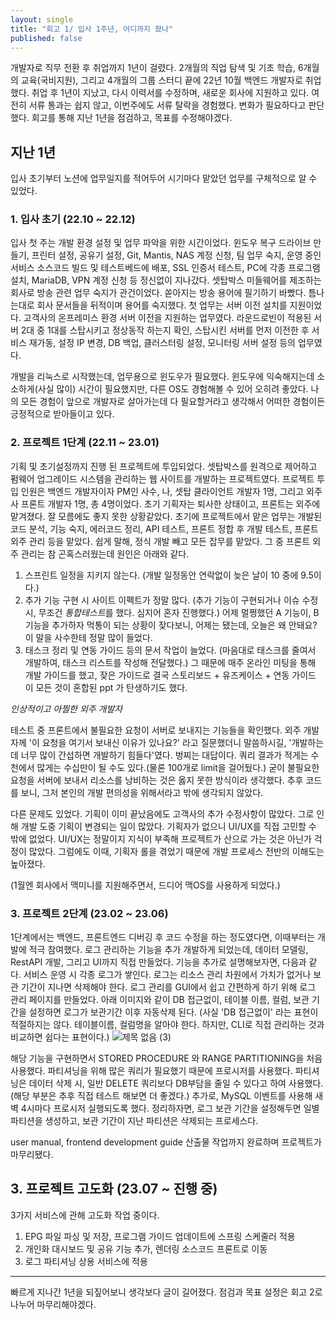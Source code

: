 ```yaml
---
layout: single
title: "회고 1/ 입사 1주년, 어디까지 왔나"
published: false
---
```


개발자로 직무 전환 후 취업까지 1년이 걸렸다. 
2개월의 직업 탐색 및 기초 학습, 6개월의 교육(국비지원), 그리고 4개월의 그룹 스터디 끝에 22년 10월 백엔드 개발자로 취업했다. 
취업 후 1년이 지났고, 다시 이력서를 수정하며, 새로운 회사에 지원하고 있다. 여전히 서류 통과는 쉽지 않고, 이번주에도 서류 탈락을 경험했다. 
변화가 필요하다고 판단했다. 회고를 통해 지난 1년을 점검하고, 목표를 수정해야겠다.

## 지난 1년
입사 초기부터 노션에 업무일지를 적어두어 시기마다 맡았던 업무를 구체적으로 알 수 있었다.

### 1. 입사 초기 (22.10 ~ 22.12)
입사 첫 주는 개발 환경 설정 및 업무 파악을 위한 시간이었다. 
윈도우 복구 드라이브 만들기, 프린터 설정, 공유기 설정, Git, Mantis, NAS 계정 신청, 팀 업무 숙지, 운영 중인 서비스 소스코드 빌드 및 테스트베드에 배포, SSL 인증서 테스트, PC에 각종 프로그램 설치, MariaDB, VPN 계정 신청 등 정신없이 지나갔다.
셋탑박스 미들웨어를 제조하는 회사로 방송 관련 업무 숙지가 관건이었다. 쏟아지는 방송 용어에 필기하기 바빴다. 틈나는대로 회사 문서들을 뒤적이며 용어를 숙지했다.
첫 업무는 서버 이전 설치를 지원이었다. 고객사의 온프레미스 환경 서버 이전을 지원하는 업무였다. 라운드로빈이 적용된 서버 2대 중 1대를 스탑시키고 정상동작 하는지 확인, 스탑시킨 서버를 먼저 이전한 후 
서비스 재가동, 설정 IP 변경, DB 백업, 클러스터링 설정, 모니터링 서버 설정 등의 업무였다.

개발을 리눅스로 시작했는데, 업무용으로 윈도우가 필요했다. 윈도우에 익숙해지는데 소소하게(사실 많이) 시간이 필요했지만, 다른 OS도 경험해볼 수 있어 오히려 좋았다. 
나의 모든 경험이 앞으로 개발자로 살아가는데 다 필요할거라고 생각해서 어떠한 경험이든 긍정적으로 받아들이고 있다. 
 
### 2. 프로젝트 1단계 (22.11 ~ 23.01)
기획 및 초기설정까지 진행 된 프로젝트에 투입되었다. 셋탑박스를 원격으로 제어하고 펌웨어 업그레이드 시스템을 관리하는 웹 사이트를 개발하는 프로젝트였다.
프로젝트 투입 인원은 백엔드 개발자이자 PM인 사수, 나, 셋탑 클라이언트 개발자 1명, 그리고 외주사 프론트 개발자 1명, 총 4명이었다. 
초기 기획자는 퇴사한 상태이고, 프론트는 외주에 맡겨졌다. 잘 모름에도 좋지 못한 상황같았다.
초기에 프로젝트에서 맡은 업무는 개발된 코드 분석, 기능 숙지, 에러코드 정리, API 테스트, 프론트 정합 후 개발 테스트, 프론트 외주 관리 등을 맡았다.
쉽게 말해, 정식 개발 빼고 모든 잡무를 맡았다. 그 중 프론트 외주 관리는 참 곤혹스러웠는데 원인은 아래와 같다.

1. 스프린트 일정을 지키지 않는다. (개발 일정동안 연락없이 늦은 날이 10 중에 9.5이다.)
2. 추가 기능 구현 시 사이트 이펙트가 정말 많다. (추가 기능이 구현되거나 이슈 수정 시, 무조건 *통합테스트*를 했다. 심지어 혼자 진행했다.)
   어제 멀쩡했던 A 기능이, B 기능을 추가하자 먹통이 되는 상황이 잦다보니, 어제는 됐는데, 오늘은 왜 안돼요? 이 말을 사수한테 정말 많이 들었다.
3. 태스크 정리 및 연동 가이드 등의 문서 작업이 늘었다. (마음대로 태스크를 줄여서 개발하여, 태스크 리스트를 작성해 전달했다.)
  그 때문에 매주 온라인 미팅을 통해 개발 가이드를 했고, 잦은 가이드로 결국 스토리보드 + 유즈케이스 + 연동 가이드 이 모든 것이 혼합된 ppt 가 탄생하기도 했다.

*인상적이고 아찔한 외주 개발자*

테스트 중 프론트에서 불필요한 요청이 서버로 보내지는 기능들을 확인했다. 외주 개발자께 '이 요청을 여기서 보내신 이유가 있나요?' 라고 질문했더니 말씀하시길,
'개발하는데 너무 많이 간섭하면 개발하기 힘들다'였다. 벙찌는 대답이다. 쿼리 결과가 적게는 수천에서 많게는 수십만이 될 수도 있다.(물론 100개로 limit을 걸어뒀다.) 
굳이 불필요한 요청을 서버에 보내서 리소스를 낭비하는 것은 옳지 못한 방식이라 생각했다. 추후 코드를 보니, 그저 본인의 개발 편의성을 위해서라고 밖에 생각되지 않았다.

다른 문제도 있었다. 기획이 이미 끝났음에도 고객사의 추가 수정사항이 많았다. 그로 인해 개발 도중 기획이 변경되는 일이 많았다. 
기획자가 없으니 UI/UX를 직접 고민할 수 밖에 없었다. UI/UX는 정말이지 지식이 부족해 프로젝트가 산으로 가는 것은 아닌가 걱정이 많았다. 
그럼에도 이때, 기획자 롤을 겪었기 때문에 개발 프로세스 전반의 이해도는 높아졌다.

(1월엔 회사에서 맥미니를 지원해주면서, 드디어 맥OS를 사용하게 되었다.)

### 3. 프로젝트 2단계 (23.02 ~ 23.06)
1단계에서는 백엔드, 프론트엔드 디버깅 후 코드 수정을 하는 정도였다면, 이때부터는 개발에 적극 참여했다.
로그 관리하는 기능을 추가 개발하게 되었는데, 데이터 모델링, RestAPI 개발, 그리고 UI까지 직접 만들었다. 기능을 추가로 설명해보자면, 다음과 같다. 
서비스 운영 시 각종 로그가 쌓인다. 로그는 리소스 관리 차원에서 가치가 없거나 보관 기간이 지나면 삭제해야 한다. 
로그 관리를 GUI에서 쉽고 간편하게 하기 위해 로그 관리 페이지를 만들었다.
아래 이미지와 같이 DB 접근없이, 테이블 이름, 컬럼, 보관 기간을 설정하면 로그가 보관기간 이후 자동삭제 된다. (사실 'DB 접근없이' 라는 표현이 적절하지는 않다. 테이블이름, 컬럼명을 알아야 한다.
하지만, CLI로 직접 관리하는 것과 비교하면 쉽다는 표현이다.)
![제목 없음 (3)](https://github.com/journiyoon/journiyoon.github.io/assets/93569041/288c2450-528a-4248-95bf-4eace372aaad)

해당 기능을 구현하면서 STORED PROCEDURE 와 RANGE PARTITIONING을 처음 사용했다.
파티셔닝을 위해 많은 쿼리가 필요했기 때문에 프로시저를 사용했다. 파티셔닝은 데이터 삭제 시, 일반 DELETE 쿼리보다 DB부담을 줄일 수 있다고 하여 사용했다.
(해당 부분은 추후 직접 테스트 해보면 더 좋겠다.)
추가로, MySQL 이벤트를 사용해 새벽 4시마다 프로시저 실행되도록 했다. 
정리하자면, 로그 보관 기간을 설정해두면 일별 파티션을 생성하고, 보관 기간이 지난 파티션은 삭제되는 프로세스다. 

user manual, frontend development guide 산출물 작업까지 완료하며 프로젝트가 마무리됐다.

## 3. 프로젝트 고도화 (23.07 ~ 진행 중)
3가지 서비스에 관해 고도화 작업 중이다.

1. EPG 파일 파싱 및 저장, 프로그램 가이드 업데이트에 스프링 스케줄러 적용
2. 개인화 대시보드 및 공유 기능 추가, 렌더링 소스코드 프론트로 이동
3. 로그 파티셔닝 상용 서비스에 적용
---

빠르게 지나간 1년을 되짚어보니 생각보다 글이 길어졌다. 점검과 목표 설정은 회고 2로 나누어 마무리해야겠다.
